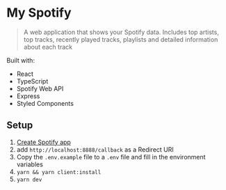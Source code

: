 # My Spotify

> A web application that shows your Spotify data. Includes top artists, top tracks, recently played tracks, playlists and detailed information about each track

Built with:

- React
- TypeScript
- Spotify Web API
- Express
- Styled Components

## Setup

1. [Create Spotify app](https://developer.spotify.com/dashboard/applications) 
2. add `http://localhost:8888/callback` as a Redirect URI
3. Copy the `.env.example` file to a `.env` file and fill in the environment variables
4. `yarn && yarn client:install`
5. `yarn dev`
